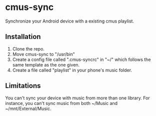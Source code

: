 # cmus-sync
Synchronize your Android device with a existing cmus playlist.

## Installation
1. Clone the repo.
2. Move cmus-sync to "/usr/bin"
3. Create a config file called ".cmus-syncrc" in "~/" which follows the same
template as the one given.
4. Create a file called "playlist" in your phone's music folder.

## Limitations
You can't sync your device with music from more than one library. For
instance, you can't sync music from both ~/Music and ~/mnt/External/Music.


